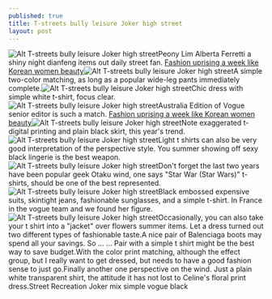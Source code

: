 ```yaml
---
published: true
title: T-streets bully leisure Joker high street
layout: post
---
```

![Alt T-streets bully leisure Joker high street](https://c2.staticflickr.com/8/7306/27905511235_16c2008123_b.jpg)Peony Lim Alberta Ferretti a shiny night dianfeng items out daily street fan. [Fashion uprising a week like Korean women beauty](http://www.mkfans.com/2016/06/07/fashion-uprising-a-week-like-korean-women-beauty-stores/)![Alt T-streets bully leisure Joker high street](https://c2.staticflickr.com/8/7352/27905517235_fc702a3ac5_b.jpg)A simple two-color matching, as long as a popular wide-leg pants immediately complete.![Alt T-streets bully leisure Joker high street](https://c2.staticflickr.com/8/7047/27292565893_8f1964b988_b.jpg)Chic dress with simple white t-shirt, focus clear.![Alt T-streets bully leisure Joker high street](https://c2.staticflickr.com/8/7482/27870503166_c72c9f55cb_b.jpg)Australia Edition of Vogue senior editor is such a match. [Fashion uprising a week like Korean women beauty](http://www.mkfans.com/2016/06/07/fashion-uprising-a-week-like-korean-women-beauty-stores/)![Alt T-streets bully leisure Joker high street](https://c2.staticflickr.com/8/7498/27627116000_6c41f0c6b1_b.jpg)Note exaggerated t-digital printing and plain black skirt, this year\'s trend.![Alt T-streets bully leisure Joker high street](https://c2.staticflickr.com/8/7599/27905546195_5036293207_b.jpg)Light t shirts can also be very good interpretation of the perspective style. You summer showing off sexy black lingerie is the best weapon.![Alt T-streets bully leisure Joker high street](https://c2.staticflickr.com/8/7312/27627128510_d8db08ded2_b.jpg)Don\'t forget the last two years have been popular geek Otaku wind, one says \"Star War (Star Wars)\" t-shirts, should be one of the best represented.![Alt T-streets bully leisure Joker high street](https://c2.staticflickr.com/8/7363/27292588323_ec79afe1a7_b.jpg)Black embossed expensive suits, skintight jeans, fashionable sunglasses, and a simple t-shirt. In France in the vogue team and we found her figure.![Alt T-streets bully leisure Joker high street](https://c2.staticflickr.com/8/7311/27292600453_c5beb7fc42_b.jpg)Occasionally, you can also take your t shirt into a \"jacket\" over flowers summer items. Let a dress turned out two different types of fashionable taste.A nice pair of Balenciaga boots may spend all your savings. So ... ... Pair with a simple t shirt might be the best way to save budget.With the color print matching, although the effect group, but I really want to get dressed, but needs to have a good fashion sense to just go.Finally another one perspective on the wind. Just a plain white transparent shirt, the attitude it has not lost to Celine\'s floral print dress.Street Recreation Joker mix simple vogue black